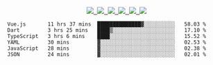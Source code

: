 <!-- ## Hey 👋, I'm Zenquan -->
<!-- 
>  I'm a front-end developer, focusing on front-end engineering. -->

<p align="center">
  <samp>
    <a href="https://www.joyenjoy.tech">
       <img src="https://img.shields.io/badge/主页-FEC008?style=flat-square&logo=firefox-browser&logoColor=white" />
     </a> 
     <a href="https://blog.joyenjoy.tech">
       <img src="https://img.shields.io/badge/博客-48475E?style=flat-square&logo=notion&logoColor=white" />
    </a> 
    <a href="https://www.cnblogs.com/Jomsou">
       <img src="https://img.shields.io/badge/-博客园-2090FE?style=flat-square&logo=blogger&logoColor=white" />
     </a> 
    <a href="https://www.zhihu.com/people/zhenquancai">
       <img src="https://img.shields.io/badge/-知乎-136BFB?style=flat-square&logo=Zhihu&logoColor=white" />
    </a> 
    <a href="https://juejin.cn/user/1257497031883134/posts">
       <img src="https://img.shields.io/badge/-掘金-1371EE?style=flat-square&logo=&logoColor=white" />
     </a> 
    <a href="mailto:jomsoucan@gmail.com">
       <img src="https://img.shields.io/badge/-Email-E8453C?style=flat-square&logo=Gmail&logoColor=white" />
    </a> 
  </samp>
</p>

<!-- [![Site](https://img.shields.io/badge/Site-1C90FF?style=flat-square&logo=firefox-browser&logoColor=white)](https://www.joyenjoy.tech)
[![博客园](https://img.shields.io/badge/-博客园-136BFB?style=flat-square&logo=Cnblogs&logoColor=white)](https://www.cnblogs.com/Jomsou/)
[![知乎](https://img.shields.io/badge/-知乎-136BFB?style=flat-square&logo=Zhihu&logoColor=white)](https://www.zhihu.com/people/zhenquancai)
[![掘金](https://img.shields.io/badge/-掘金-136BFB?style=flat-square&logo=Juejin&logoColor=white)](https://juejin.cn/user/1257497031883134/posts)
[![Email](https://img.shields.io/badge/-Email-E8453C?style=flat-square&logo=Gmail&logoColor=white)](mailto:jomsoucan@gmail.com) -->

<!-- ### Programming Languages
![html5](https://img.shields.io/badge/html5-%23e34f26.svg?logo=html5&logoColor=white&style=for-the-badge)
![css3](https://img.shields.io/badge/css3-%231572b6.svg?logo=css3&logoColor=white&style=for-the-badge)
![javascript](https://img.shields.io/badge/javascript-%23323330.svg?logo=javascript&logoColor=%23F7DF1E&style=for-the-badge)
![typescript](https://img.shields.io/badge/typescript-%23007acc.svg?logo=typescript&logoColor=white&style=for-the-badge)
![node.js](https://img.shields.io/badge/node.js-%2343853d.svg?logo=node.js&logoColor=white&style=for-the-badge)

### Frameworks & libraries
![webpack](https://img.shields.io/badge/webpack-%231e72b3.svg?logo=webpack&logoColor=white&style=for-the-badge)
![babel](https://img.shields.io/badge/babel-%23323330.svg?logo=babel&logoColor=%23f9dc3e&style=for-the-badge)
![vite](https://img.shields.io/badge/vite-%23323330.svg?logo=vite&logoColor=%A651FD&style=for-the-badge)
![react](https://img.shields.io/badge/react-%2320232a.svg?logo=react&logoColor=%2361dafb&style=for-the-badge)
![next](https://img.shields.io/badge/next-%2320232a.svg?logo=next.js&logoColor=%2361dafb&style=for-the-badge)
![tailwind](https://img.shields.io/badge/tailwindcss-%2320232a.svg?logo=tailwindcss&logoColor=%2361dafb&style=for-the-badge)
![ant-design](https://img.shields.io/badge/ant%20design-%230170fe.svg?logo=ant-design&logoColor=white&style=for-the-badge)
![vue.js](https://img.shields.io/badge/vue.js-%2335495e.svg?logo=vue.js&logoColor=%234fc08d&style=for-the-badge)
![nuxt.js](https://img.shields.io/badge/nuxt.js-%2300c58e.svg?logo=nuxt.js&logoColor=white&style=for-the-badge)

### IDEs & Editors
![visual-studio-code](https://img.shields.io/badge/visual%20studio%20code-%230078d7.svg?logo=visual-studio-code&logoColor=white&style=for-the-badge) -->

<!-- ### Projects

- [jrfe-utils](https://github.com/Zenquan/jrfe-utils)：团队工具库
- [react-admin-template](https://github.com/Zenquan/react-admin-template)：react后台管理系统模板
- [babel-plugin-import](https://github.com/Zenquan/babel-plugin-import)：库按需加载babel插件
- [babel-plugin-clear-log](https://github.com/Zenquan/babel-plugin-clear-log)：打包至生产时去除console.log的babel插件
- [githubHelper](https://github.com/Zenquan/githubHelper)：辅助github，适用于Chromium内核浏览器的浏览器插件
- [zhihu-api](https://github.com/Zenquan/zhihu-api)(koa+mongodb)：仿知乎部分api
- [spider](https://github.com/Zenquan/spider)(koa+mysql)：爬虫应用 -->
 
<!-- <div>
   <img src="https://github-readme-stats.vercel.app/api/top-langs/?username=zenquan&layout=compact" />
   <img src="https://github-readme-stats.vercel.app/api?username=zenquan&show_icons=true&icon_color=38ADD8&text_color=ffffff&bg_color=000000&hide_title=true" />
</div> -->

<!--START_SECTION:waka-->

```text
Vue.js       11 hrs 37 mins  ██████████████▓░░░░░░░░░░   58.03 %
Dart         3 hrs 25 mins   ████▒░░░░░░░░░░░░░░░░░░░░   17.10 %
TypeScript   3 hrs 6 mins    ████░░░░░░░░░░░░░░░░░░░░░   15.52 %
YAML         30 mins         ▓░░░░░░░░░░░░░░░░░░░░░░░░   02.53 %
JavaScript   28 mins         ▓░░░░░░░░░░░░░░░░░░░░░░░░   02.38 %
JSON         24 mins         ▓░░░░░░░░░░░░░░░░░░░░░░░░   02.01 %
```

<!--END_SECTION:waka-->
